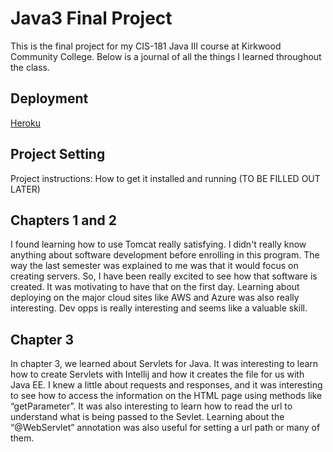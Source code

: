 # Java3 Final Project
This is the final project for my CIS-181 Java III course at Kirkwood Community College. Below is a journal of all the things I learned throughout the class.

## Deployment
[Heroku](https://damp-harbor-69671.herokuapp.com/)

## Project Setting
Project instructions: How to get it installed and running (TO BE FILLED OUT LATER)

## Chapters 1 and 2
I found learning how to use Tomcat really satisfying. I didn't really know anything about software development before enrolling in this program. The way the last semester was explained to me was that it would focus on creating servers. So, I have been really excited to see how that software is created. It was motivating to have that on the first day. Learning about deploying on the major cloud sites like AWS and Azure was also really interesting. Dev opps is really interesting and seems like a valuable skill.

## Chapter 3

In chapter 3, we learned about Servlets for Java. It was interesting to learn how to create Servlets with Intellij and how it creates the file for us with Java EE. I knew a little about requests and responses, and it was interesting to see how to access the information on the HTML page using methods like “getParameter”. It was also interesting to learn how to read the url to understand what is being passed to the Sevlet. Learning about the “@WebServlet” annotation was also useful for setting a url path or many of them.







